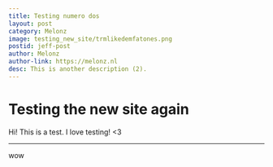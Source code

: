```yaml
---
title: Testing numero dos
layout: post
category: Melonz
image: testing_new_site/trmlikedemfatones.png
postid: jeff-post
author: Melonz
author-link: https://melonz.nl
desc: This is another description (2).
---
```


# Testing the new site again
Hi! This is a test. I love testing! <3

---

wow
